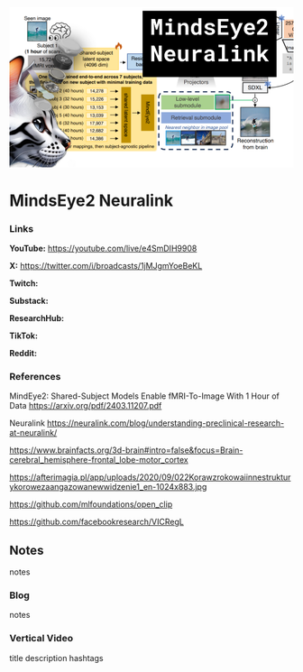 ![thumbnail](thumbnail.png)

# MindsEye2 Neuralink

### Links

**YouTube:** https://youtube.com/live/e4SmDIH9908

**X:** https://twitter.com/i/broadcasts/1jMJgmYoeBeKL

**Twitch:**

**Substack:**

**ResearchHub:**

**TikTok:**

**Reddit:**

### References

MindEye2: Shared-Subject Models Enable fMRI-To-Image With 1 Hour of Data
https://arxiv.org/pdf/2403.11207.pdf

Neuralink
https://neuralink.com/blog/understanding-preclinical-research-at-neuralink/

https://www.brainfacts.org/3d-brain#intro=false&focus=Brain-cerebral_hemisphere-frontal_lobe-motor_cortex

https://afterimagia.pl/app/uploads/2020/09/022Korawzrokowaiinnestrukturykorowezaangazowanewwidzenie1_en-1024x883.jpg

https://github.com/mlfoundations/open_clip

https://github.com/facebookresearch/VICRegL

## Notes

notes

### Blog

notes

### Vertical Video

title
description
hashtags
